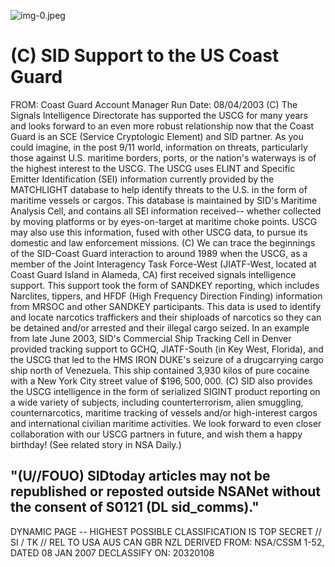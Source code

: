 ![img-0.jpeg](img-0.jpeg)

# (C) SID Support to the US Coast Guard 

FROM:
Coast Guard Account Manager
Run Date: 08/04/2003
(C) The Signals Intelligence Directorate has supported the USCG for many years and looks forward to an even more robust relationship now that the Coast Guard is an SCE (Service Cryptologic Element) and SID partner. As you could imagine, in the post 9/11 world, information on threats, particularly those against U.S. maritime borders, ports, or the nation's waterways is of the highest interest to the USCG. The USCG uses ELINT and Specific Emitter Identification (SEI) information currently provided by the MATCHLIGHT database to help identify threats to the U.S. in the form of maritime vessels or cargos. This database is maintained by SID's Maritime Analysis Cell, and contains all SEI information received-- whether collected by moving platforms or by eyes-on-target at maritime choke points. USCG may also use this information, fused with other USCG data, to pursue its domestic and law enforcement missions.
(C) We can trace the beginnings of the SID-Coast Guard interaction to around 1989 when the USCG, as a member of the Joint Interagency Task Force-West (JIATF-West, located at Coast Guard Island in Alameda, CA) first received signals intelligence support. This support took the form of SANDKEY reporting, which includes Narclites, tippers, and HFDF (High Frequency Direction Finding) information from MRSOC and other SANDKEY participants. This data is used to identify and locate narcotics traffickers and their shiploads of narcotics so they can be detained and/or arrested and their illegal cargo seized. In an example from late June 2003, SID's Commercial Ship Tracking Cell in Denver provided tracking support to GCHQ, JIATF-South (in Key West, Florida), and the USCG that led to the HMS IRON DUKE's seizure of a drugcarrying cargo ship north of Venezuela. This ship contained 3,930 kilos of pure cocaine with a New York City street value of $\$ 196,500,000$.
(C) SID also provides the USCG intelligence in the form of serialized SIGINT product reporting on a wide variety of subjects, including counterterrorism, alien smuggling, counternarcotics, maritime tracking of vessels and/or high-interest cargos and international civilian maritime activities. We look forward to even closer collaboration with our USCG partners in future, and wish them a happy birthday! (See related story in NSA Daily.)

## "(U//FOUO) SIDtoday articles may not be republished or reposted outside NSANet without the consent of $\mathbf{S 0 1 2 1}$ (DL sid_comms)."

DYNAMIC PAGE -- HIGHEST POSSIBLE CLASSIFICATION IS TOP SECRET // SI / TK // REL TO USA AUS CAN GBR NZL DERIVED FROM: NSA/CSSM 1-52, DATED 08 JAN 2007 DECLASSIFY ON: 20320108
